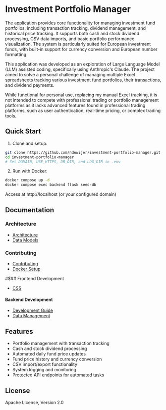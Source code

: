 # Investment Portfolio Manager

The application provides core functionality for managing investment fund portfolios, including transaction tracking, dividend management, and historical price tracking. It supports both cash and stock dividend processing, CSV data imports, and basic portfolio performance visualization. The system is particularly suited for European investment funds, with built-in support for currency conversion and European number formatting.

This application was developed as an exploration of Large Language Model (LLM) assisted coding, specifically using Anthropic's Claude. The project aimed to solve a personal challenge of managing multiple Excel spreadsheets tracking various investment fund portfolios, their transactions, and dividend payments.

While functional for personal use, replacing my manual Excel tracking, it is not intended to compete with professional trading or portfolio management platforms as it lacks advanced features found in professional trading platforms, such as user authentication, real-time pricing, or complex trading tools.

## Quick Start

1. Clone and setup:
```bash
git clone https://github.com/ndewijer/investment-portfolio-manager.git
cd investment-portfolio-manager
# Set DOMAIN, USE_HTTPS, DB_DIR, and LOG_DIR in .env
```

2. Run with Docker:
```bash
docker compose up -d
docker compose exec backend flask seed-db
```

Access at http://localhost (or your configured domain)

## Documentation
### Architecture
- [Architecture](docs/ARCHITECTURE.md)
- [Data Models](docs/MODELS.md)


### Contributing
- [Contributing](docs/CONTRIBUTING.md)
- [Docker Setup](docs/DOCKER.md)

#$## Frontend Development
- [CSS](docs/CSS.md)

#### Backend Development
- [Development Guide](docs/DEVELOPMENT.md)
- [Data Management](docs/DATA.md)






## Features
- Portfolio management with transaction tracking
- Cash and stock dividend processing
- Automated daily fund price updates
- Fund price history and currency conversion
- CSV import/export functionality
- System logging and monitoring
- Protected API endpoints for automated tasks

## License
Apache License, Version 2.0
